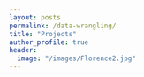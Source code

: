 ```yaml
---
layout: posts
permalink: /data-wrangling/
title: "Projects"
author_profile: true
header:
  image: "/images/Florence2.jpg"
---
```



